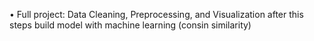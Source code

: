•	Full project: Data Cleaning, Preprocessing, and Visualization after this steps build model with machine learning (consin similarity)
